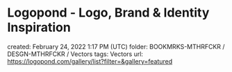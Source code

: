 # Logopond - Logo, Brand & Identity Inspiration

created: February 24, 2022 1:17 PM (UTC)
folder: BOOKMRKS-MTHRFCKR / DESGN-MTHRFCKR / Vectors
tags: Vectors
url: https://logopond.com/gallery/list?filter=&gallery=featured